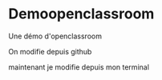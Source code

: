 # Demoopenclassroom
Une démo d'openclassroom

On modifie depuis github

maintenant je modifie depuis mon terminal

